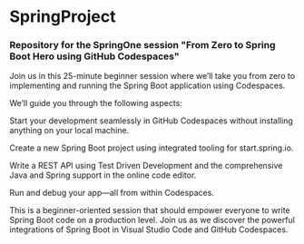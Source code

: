 # SpringProject

### Repository for the SpringOne session "From Zero to Spring Boot Hero using GitHub Codespaces"


Join us in this 25-minute beginner session where we’ll take you from zero to implementing and running the Spring Boot application using Codespaces.

We’ll guide you through the following aspects:

Start your development seamlessly in GitHub Codespaces without installing anything on your local machine.

Create a new Spring Boot project using integrated tooling for start.spring.io.

Write a REST API using Test Driven Development and the comprehensive Java and Spring support in the online code editor.

Run and debug your app—all from within Codespaces.

This is a beginner-oriented session that should empower everyone to write Spring Boot code on a production level. Join us as we discover the powerful integrations of Spring Boot in Visual Studio Code and GitHub Codespaces.
